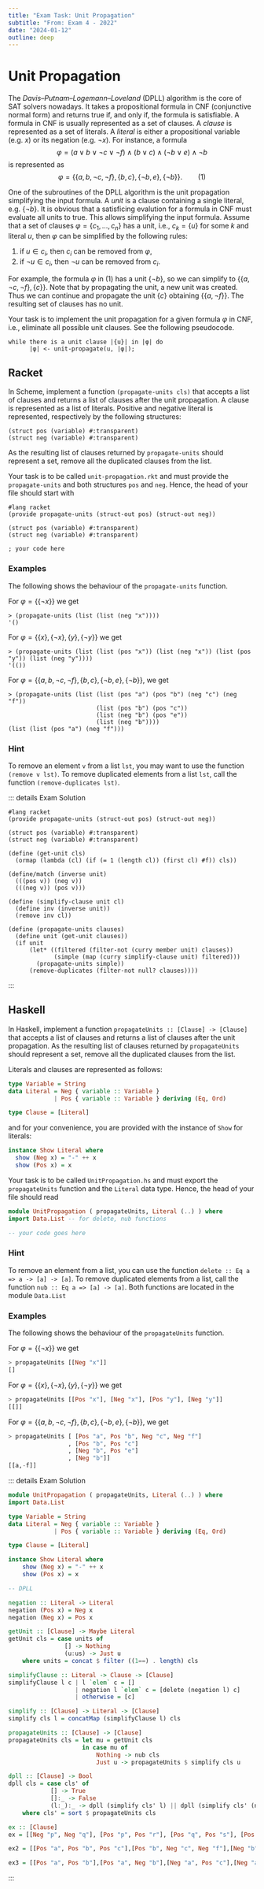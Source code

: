 ```yaml
---
title: "Exam Task: Unit Propagation"
subtitle: "From: Exam 4 - 2022"
date: "2024-01-12"
outline: deep
---
```


# Unit Propagation

The *Davis–Putnam–Logemann–Loveland* (DPLL) algorithm is the core of SAT solvers nowadays. It takes
a propositional formula in CNF (conjunctive normal form) and returns true if, and only if, the
formula is satisfiable. A formula in CNF is usually represented as a set of clauses. A *clause*
is represented as a set of literals. A *literal* is either a propositional variable (e.g. $x$)
or its negation (e.g. $\neg x$). For instance, a formula
$$
 \varphi=(a\vee b\vee \neg c\vee\neg f)\wedge(b\vee c)\wedge(\neg b\vee e)\wedge \neg b
$$
is represented as
$$
  \varphi=\{\{a,b,\neg c,\neg f\}, \{b,c\}, \{\neg b, e\}, \{\neg b\}\}. \qquad (1)
$$

One of the subroutines of the DPLL algorithm is the unit propagation simplifying the input formula.
A *unit* is a clause containing a single literal, e.g. $\{\neg b\}$.  It is obvious that a
satisficing evalution for a formula in CNF must evaluate all units to true.  This allows simplifying
the input formula. Assume that a set of clauses $\varphi=\{c_1,\ldots,c_n\}$ has a unit, i.e.,
$c_k=\{u\}$ for some $k$ and literal $u$, then $\varphi$ can be simplified by the following rules:

1. if $u\in c_i$, then $c_i$ can be removed from $\varphi$,
2. if $\neg u\in c_i$, then $\neg u$ can be removed from $c_i$.

For example, the formula $\varphi$ in $(1)$ has a unit $\{\neg b\}$, so we can simplify to
$\{\{a,\neg c,\neg f\}, \{c\}\}$. Note that by propagating the unit, a new unit was created. Thus we
can continue and propagate the unit $\{c\}$ obtaining $\{\{a,\neg f\}\}$. The resulting set of
clauses has no unit.

Your task is to implement the unit propagation for a given formula $\varphi$ in CNF, i.e., eliminate
all possible unit clauses. See the following pseudocode.
```
while there is a unit clause |{u}| in |φ| do
      |φ| <- unit-propagate(u, |φ|);
```

## Racket

In Scheme, implement a function `(propagate-units cls)` that accepts a list of
clauses and returns a list of clauses after the unit propagation.  A clause is represented as a list
of literals. Positive and negative literal is represented, respectively by the following structures:
```racket
(struct pos (variable) #:transparent)
(struct neg (variable) #:transparent)
```
As the resulting list of clauses returned by `propagate-units` should represent
a set, remove all the duplicated clauses from the list.

Your task is to be called `unit-propagation.rkt` and must provide the `propagate-units` and
both structures `pos` and `neg`.  Hence, the head of your file should start with
```racket
#lang racket
(provide propagate-units (struct-out pos) (struct-out neg))

(struct pos (variable) #:transparent)
(struct neg (variable) #:transparent)

; your code here
```

### Examples
The following shows the behaviour of the `propagate-units` function.

For $\varphi=\{\{\neg x\}\}$ we get
```racket
> (propagate-units (list (list (neg "x"))))
'()
```

For $\varphi=\{\{x\}, \{\neg x\},\{y\},\{\neg y\}\}$ we get
```racket
> (propagate-units (list (list (pos "x")) (list (neg "x")) (list (pos "y")) (list (neg "y"))))
'(())
```

For $\varphi=\{\{a,b,\neg c,\neg f\}, \{b,c\}, \{\neg b, e\}, \{\neg b\}\}$, we get
```racket
> (propagate-units (list (list (pos "a") (pos "b") (neg "c") (neg "f"))
                         (list (pos "b") (pos "c"))
                         (list (neg "b") (pos "e"))
                         (list (neg "b"))))
(list (list (pos "a") (neg "f")))
```


### Hint
To remove an element `v` from a list `lst`,
you may want to use the function `(remove v lst)`.
To remove duplicated elements from a list `lst`,
call the function `(remove-duplicates lst)`.

::: details Exam Solution
```racket
#lang racket
(provide propagate-units (struct-out pos) (struct-out neg))

(struct pos (variable) #:transparent)
(struct neg (variable) #:transparent)

(define (get-unit cls)
  (ormap (lambda (cl) (if (= 1 (length cl)) (first cl) #f)) cls))

(define/match (inverse unit)
  (((pos v)) (neg v))
  (((neg v)) (pos v)))

(define (simplify-clause unit cl)
  (define inv (inverse unit))
  (remove inv cl))

(define (propagate-units clauses)
  (define unit (get-unit clauses))
  (if unit
      (let* ((filtered (filter-not (curry member unit) clauses))
             (simple (map (curry simplify-clause unit) filtered)))
        (propagate-units simple))
      (remove-duplicates (filter-not null? clauses))))
```
:::

## Haskell

In Haskell, implement a function
`propagateUnits :: [Clause] -> [Clause]` that accepts
a list of clauses and returns a list of clauses after the unit propagation.
As the resulting list of clauses returned by `propagateUnits` should represent
a set, remove all the duplicated clauses from the list.

Literals and clauses are represented as follows:
```haskell
type Variable = String
data Literal = Neg { variable :: Variable }
             | Pos { variable :: Variable } deriving (Eq, Ord)

type Clause = [Literal]
```
and for your convenience, you are provided with the instance of `Show` for literals:
```haskell
instance Show Literal where
  show (Neg x) = "-" ++ x
  show (Pos x) = x
```

Your task is to be called `UnitPropagation.hs` and must export the `propagateUnits`
function and the `Literal` data type.
Hence, the head of your file should read

```haskell
module UnitPropagation ( propagateUnits, Literal (..) ) where
import Data.List -- for delete, nub functions

-- your code goes here
```

### Hint

To remove an element from a list, you can use the function
`delete :: Eq a => a -> [a] -> [a]`.
To remove duplicated elements from a list,
call the function `nub :: Eq a => [a] -> [a]`.
Both functions are located in the module `Data.List`

### Examples
The following shows the behaviour of the `propagateUnits` function.

For $\varphi=\{\{\neg x\}\}$ we get
```haskell
> propagateUnits [[Neg "x"]]
[]
```

For $\varphi=\{\{x\}, \{\neg x\}, \{y\}, \{\neg y\}\}$ we get
```haskell
> propagateUnits [[Pos "x"], [Neg "x"], [Pos "y"], [Neg "y"]]
[[]]
```

For $\varphi=\{\{a,b,\neg c,\neg f\}, \{b,c\}, \{\neg b, e\}, \{\neg b\}\}$, we get
```haskell
> propagateUnits [ [Pos "a", Pos "b", Neg "c", Neg "f"]
                 , [Pos "b", Pos "c"]
                 , [Neg "b", Pos "e"]
                 , [Neg "b"]]
[[a,-f]]
```

::: details Exam Solution
```haskell
module UnitPropagation ( propagateUnits, Literal (..) ) where
import Data.List

type Variable = String
data Literal = Neg { variable :: Variable }
             | Pos { variable :: Variable } deriving (Eq, Ord)

type Clause = [Literal]

instance Show Literal where
    show (Neg x) = "-" ++ x
    show (Pos x) = x

-- DPLL

negation :: Literal -> Literal
negation (Pos x) = Neg x
negation (Neg x) = Pos x

getUnit :: [Clause] -> Maybe Literal
getUnit cls = case units of
                [] -> Nothing
                (u:us) -> Just u
    where units = concat $ filter ((1==) . length) cls

simplifyClause :: Literal -> Clause -> [Clause]
simplifyClause l c | l `elem` c = []
                   | negation l `elem` c = [delete (negation l) c]
                   | otherwise = [c]

simplify :: [Clause] -> Literal -> [Clause]
simplify cls l = concatMap (simplifyClause l) cls

propagateUnits :: [Clause] -> [Clause]
propagateUnits cls = let mu = getUnit cls
                     in case mu of
                         Nothing -> nub cls
                         Just u -> propagateUnits $ simplify cls u

dpll :: [Clause] -> Bool
dpll cls = case cls' of
            [] -> True
            []:_ -> False
            (l:_):_ -> dpll (simplify cls' l) || dpll (simplify cls' (negation l))
    where cls' = sort $ propagateUnits cls

ex :: [Clause]
ex = [[Neg "p", Neg "q"], [Pos "p", Pos "r"], [Pos "q", Pos "s"], [Pos "s"]]

ex2 = [[Pos "a", Pos "b", Pos "c"],[Pos "b", Neg "c", Neg "f"],[Neg "b", Pos "e"],[Neg "b"]]

ex3 = [[Pos "a", Pos "b"],[Pos "a", Neg "b"],[Neg "a", Pos "c"],[Neg "a", Neg "c"]]
```
:::
